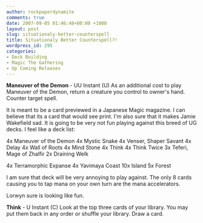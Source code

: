 ```yaml
---
author: rockpaperdynamite
comments: true
date: 2007-09-05 01:46:48+00:00 +1000
layout: post
slug: situationaly-better-counterspell
title: Situationaly Better Counterspell?!
wordpress_id: 295
categories:
- Deck Building
- Magic The Gathering
- Up Coming Releases
---
```


**Maneuver of the Demon** - UU
Instant (U)
As an additional cost to play Maneuver of the Demon, return a creature you control to owner's hand.
Counter target spell.

It is meant to be a card previewed in a Japanese Magic magazine. I can believe that its a card that would see print. I'm also sure that it makes Jamie Wakefield sad. It is going to be very not fun playing against this breed of UG decks. I feel like a deck list:

4x Maneuver of the Demon
4x Mystic Snake
4x Venser, Shaper Savant<!-- more -->
4x Delay
4x Wall of Roots
4x Mind Stone
4x Think
4x Think Twice
3x Teferi, Mage of Zhalfir
2x Draining Welk

4x Terramorphic Expanse
4x Yavimaya Coast
10x Island
5x Forest

I am sure that deck will be very annoying to play against. The only 8 cards causing you to tap mana on your own turn are the mana accelerators.

Lorwyn sure is looking like fun.

**Think** - U
Instant (C)
Look at the top three cards of your library. You may put them back in any order or shuffle your library.
Draw a card.
